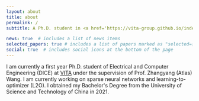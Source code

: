 ```yaml
---
layout: about
title: about
permalink: /
subtitle: A Ph.D. student in <a href='https://vita-group.github.io/index.html'>VITA</a> group at <a href='https://www.utexas.edu/'>Universit of Texas at Austin</a>.

news: true  # includes a list of news items
selected_papers: true # includes a list of papers marked as "selected={true}"
social: true  # includes social icons at the bottom of the page
---
```


I am currently a first year Ph.D. student of Electrical and Computer Engineering (DICE) at <a href='https://vita-group.github.io/index.html'>VITA</a> under the supervision of Prof. Zhangyang (Atlas) Wang. I am currently working on sparse neural networks and learning-to-optimizer (L2O). I obtained my Bachelor's Degree from the University of Science and Technology of China in 2021. 

